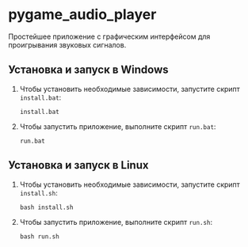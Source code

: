 # pygame_audio_player

Простейшее приложение с графическим интерфейсом для проигрывания звуковых сигналов.

## Установка и запуск в Windows

1. Чтобы установить необходимые зависимости, запустите скрипт `install.bat`:

   ```
   install.bat
   ```

2. Чтобы запустить приложение, выполните скрипт `run.bat`:

   ```
   run.bat
   ```

## Установка и запуск в Linux

1. Чтобы установить необходимые зависимости, запустите скрипт `install.sh`:

   ```
   bash install.sh
   ```

2. Чтобы запустить приложение, выполните скрипт `run.sh`:

   ```
   bash run.sh
   ```

